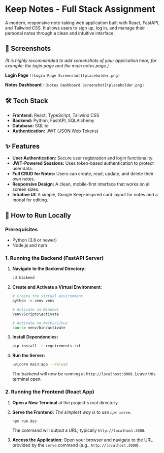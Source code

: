 # Keep Notes - Full Stack Assignment

A modern, responsive note-taking web application built with React, FastAPI, and Tailwind CSS. It allows users to sign up, log in, and manage their personal notes through a clean and intuitive interface.

## 📸 Screenshots

*(It is highly recommended to add screenshots of your application here, for example: the login page and the main notes page.)*

**Login Page**
`![Login Page Screenshot](placeholder.png)`

**Notes Dashboard**
`![Notes Dashboard Screenshot](placeholder.png)`


## 🛠 Tech Stack

- **Frontend:** React, TypeScript, Tailwind CSS
- **Backend:** Python, FastAPI, SQLAlchemy
- **Database:** SQLite
- **Authentication:** JWT (JSON Web Tokens)

## ✨ Features

-   **User Authentication:** Secure user registration and login functionality.
-   **JWT-Powered Sessions:** Uses token-based authentication to protect user data.
-   **Full CRUD for Notes:** Users can create, read, update, and delete their own notes.
-   **Responsive Design:** A clean, mobile-first interface that works on all screen sizes.
-   **Intuitive UI:** A simple, Google Keep-inspired card layout for notes and a modal for editing.

## 🚀 How to Run Locally

### Prerequisites
- Python (3.8 or newer)
- Node.js and npm

### 1. Running the Backend (FastAPI Server)

1.  **Navigate to the Backend Directory:**
    ```bash
    cd backend
    ```

2.  **Create and Activate a Virtual Environment:**
    ```bash
    # Create the virtual environment
    python -m venv venv

    # Activate on Windows
    venv\Scripts\activate

    # Activate on macOS/Linux
    source venv/bin/activate
    ```

3.  **Install Dependencies:**
    ```bash
    pip install -r requirements.txt
    ```

4.  **Run the Server:**
    ```bash
    uvicorn main:app --reload
    ```
    The backend will now be running at `http://localhost:8000`. Leave this terminal open.

### 2. Running the Frontend (React App)

1.  **Open a New Terminal** at the project's root directory.

2.  **Serve the Frontend:**
    *The simplest way is to use `npx serve`.*
    ```bash
    npm run dev
    ```
    The command will output a URL, typically `http://localhost:3000`.

3.  **Access the Application:**
    Open your browser and navigate to the URL provided by the `serve` command (e.g., `http://localhost:3000`).
